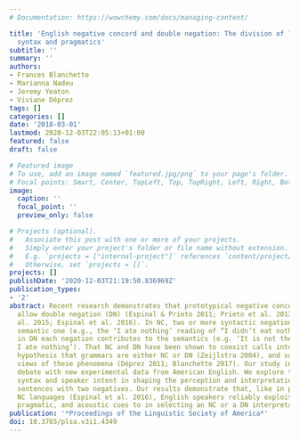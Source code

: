```yaml
---
# Documentation: https://wowchemy.com/docs/managing-content/

title: 'English negative concord and double negation: The division of labor between
  syntax and pragmatics'
subtitle: ''
summary: ''
authors:
- Frances Blanchette
- Marianna Nadeu
- Jeremy Yeaton
- Viviane Déprez
tags: []
categories: []
date: '2018-03-01'
lastmod: 2020-12-03T22:05:13+01:00
featured: false
draft: false

# Featured image
# To use, add an image named `featured.jpg/png` to your page's folder.
# Focal points: Smart, Center, TopLeft, Top, TopRight, Left, Right, BottomLeft, Bottom, BottomRight.
image:
  caption: ''
  focal_point: ''
  preview_only: false

# Projects (optional).
#   Associate this post with one or more of your projects.
#   Simply enter your project's folder or file name without extension.
#   E.g. `projects = ["internal-project"]` references `content/project/deep-learning/index.md`.
#   Otherwise, set `projects = []`.
projects: []
publishDate: '2020-12-03T21:19:50.836969Z'
publication_types:
- '2'
abstract: Recent research demonstrates that prototypical negative concord (NC) languages
  allow double negation (DN) (Espinal & Prieto 2011; Prieto et al. 2013; Déprez et
  al. 2015; Espinal et al. 2016). In NC, two or more syntactic negations yield a single
  semantic one (e.g., the ‘I ate nothing’ reading of “I didn’t eat nothing”), and
  in DN each negation contributes to the semantics (e.g. ‘It is not the case that
  I ate nothing’). That NC and DN have been shown to coexist calls into question the
  hypothesis that grammars are either NC or DN (Zeijlstra 2004), and supports micro-parametric
  views of these phenomena (Déprez 2011; Blanchette 2017). Our study informs this
  debate with new experimental data from American English. We explore the role of
  syntax and speaker intent in shaping the perception and interpretation of English
  sentences with two negatives. Our results demonstrate that, like in prototypical
  NC languages (Espinal et al. 2016), English speakers reliably exploit syntactic,
  pragmatic, and acoustic cues to in selecting an NC or a DN interpretation.
publication: '*Proceedings of the Linguistic Society of America*'
doi: 10.3765/plsa.v3i1.4349
---
```

